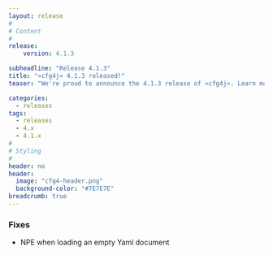 ```yaml
---
layout: release
#
# Content
#
release:
    version: 4.1.3

subheadline: "Release 4.1.3"
title: "»cfg4j« 4.1.3 released!"
teaser: "We're proud to announce the 4.1.3 release of »cfg4j«. Learn more about new features in this article."

categories:
  - releases
tags:
  - releases
  - 4.x
  - 4.1.x
#
# Styling
#
header: no
header:
  image: "cfg4-header.png"
  background-color: "#7E7E7E"
breadcrumb: true
---
```


### Fixes
* NPE when loading an empty Yaml document